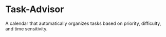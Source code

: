 # Task-Advisor
A calendar that automatically organizes tasks based on priority, difficulty, and time sensitivity.
